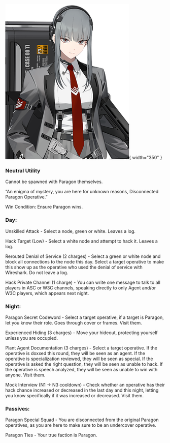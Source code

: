 ![disconnectedparagonoperative.png](Images/disconnectedparagonoperative.png){ width="350" }

### **Neutral Utility**

Cannot be spawned with Paragon themselves.

“An enigma of mystery, you are here for unknown reasons, Disconnected Paragon Operative.”

Win Condition: Ensure Paragon wins.

### **Day:**

Unskilled Attack - Select a node, green or white. Leaves a log.

Hack Target (Low) - Select a white node and attempt to hack it. Leaves a log.

Rerouted Denial of Service (2 charges) - Select a green or white node and block all connections to the node this day. Select a target operative to make this show up as the operative who used the denial of service with Wireshark. Do not leave a log.

Hack Private Channel (1 charge) - You can write one message to talk to all players in ASC or W3C channels, speaking directly to only Agent and/or W3C players, which appears next night.

### **Night:**

Paragon Secret Codeword - Select a target operative, if a target is Paragon, let you know their role. Goes through cover or frames. Visit them.

Experienced Hiding (3 charges) - Move your hideout, protecting yourself unless you are occupied.

Plant Agent Documentation (3 charges) - Select a target operative. If the operative is doxxed this round, they will be seen as an agent. If the operative is specialization reviewed, they will be seen as special. If the operative is asked the right question, they will be seen as unable to hack. If the operative is speech analyzed, they will be seen as unable to win with anyone. Visit them.

Mock Interview (N1 -> N3 cooldown) - Check whether an operative has their hack chance increased or decreased in the last day and this night, letting you know specifically if it was increased or decreased. Visit them.

### **Passives:**

Paragon Special Squad - You are disconnected from the original Paragon operatives, as you are here to make sure to be an undercover operative.

Paragon Ties - Your true faction is Paragon.